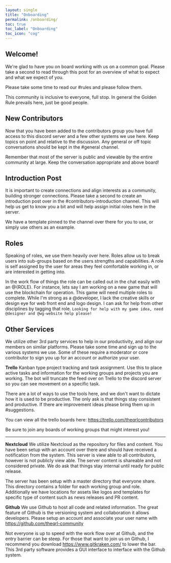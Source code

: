 ```yaml
---
layout: single
title: "Onboarding"
permalink: /onboarding/
toc: true
toc_label: "Onboarding"
toc_icon: "cog"
---
```


## Welcome!

We're glad to have you on board working with us on a common goal. Please take a second to read through this post for an overview of what to expect and what we expect of you.

Please take some time to read our #rules and please follow them. 

This community is inclusive to everyone, full stop. In general the Golden Rule prevails here, just be good people.

## New Contributors

Now that you have been added to the contributors group you have full access to this discord server and a few other systems we use here. Keep topics on point and relative to the discussion. Any general or off topic conversations should be kept in the #general channel.

Remember that most of the server is public and viewable by the entire community at large. Keep the conversation appropriate and above board!

## Introduction Post

It is important to create connections and align interests as a community, building stronger connections. Please take a second to create an introduction post over in the #contributors-introduction channel. This will help us get to know you a bit and will help assign initial roles here in the server.

We have a template pinned to the channel over there for you to use, or simply use others as an example. 

## Roles

Speaking of roles, we use them heavily over here. Roles allow us to break users into sub-groups based on the users strengths and capabilities. A role is self assigned by the user for areas they feel comfortable working in, or are interested in getting into.

In the work flow of things the role can be called out in the chat easily with an @{ROLE}. For instance, lets say I am working on a new game that will use the blockchain for operation. This game will need multiple roles to complete. While I'm strong as a @developer, I lack the creative skills or design eye for web front end and logo design. I can ask for help from other disciplines by tagging that role. `Looking for help with my game idea, need @designer and @wg-website help please!` 

## Other Services
We utilize other 3rd party services to help in our productivity, and align our members on similar platforms. Please take some time and sign up to the various systems we use. Some of these require a moderator or core contributor to sign you up for an account or authorize your user.

**Trello**
Kanban type project tracking and task assignment. Use this to place active tasks and information for the working groups and projects you are working. The bot will truncate the feed over on Trello to the discord server so you can see movement on a specific task. 

There are a lot of ways to use the tools here, and we don't want to dictate how it is used to be productive. The only ask is that things stay consistent and productive. If there are improvement ideas please bring them up in #suggestions.

You can view all the trello boards here: <https://trello.com/theqrlcontributors>

Be sure to join any boards of working groups that might interest you!

---

**Nextcloud**
We utilize Nextcloud as the repository for files and content. You have been setup with an account over there and should have received a notification from the system. This server is view able to all contributors, however is not publicly view able. The server content is shareable and not considered private. We do ask that things stay internal until ready for public release.

The server has been setup with a master directory that everyone share. This directory contains a folder for each working group and role. Additionally we have locations for assets like logos and templates for specific type of content such as news releases and PR content.

**Github**
We use Github to host all code and related information. The great feature of Github is the versioning system and collaboration it allows developers. Please setup an account and associate your user name with <https://github.com/theqrl-community>

Not everyone is up to speed with the work flow over at Github, and the entry barrier can be steep. For those that want to join us on Github, I recommend you download <https://www.gitkraken.com/> to lower the bar. This 3rd party software provides a GUI interface to interface with the Github system.